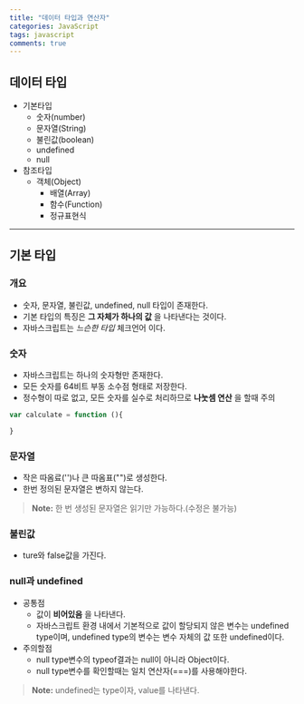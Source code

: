 ```yaml
---
title: "데이터 타입과 연산자"
categories: JavaScript
tags: javascript
comments: true
---
```


## 데이터 타입
- 기본타입
    - 숫자(number)
    - 문자열(String)
    - 불린값(boolean)
    - undefined
    - null
- 참조타입
    - 객체(Object)
        - 배열(Array)
        - 함수(Function)
        - 정규표현식
---
## 기본 타입
### 개요
- 숫자, 문자열, 불린값, undefined, null 타입이 존재한다.
- 기본 타입의 특징은 **그 자체가 하나의 값** 을 나타낸다는 것이다.
- 자바스크립트는 *느슨한 타입* 체크언어 이다.

### 숫자
- 자바스크립트는 하나의 숫자형만 존재한다.
- 모든 숫자를 64비트 부동 소수점 형태로 저장한다.
- 정수형이 따로 없고, 모든 숫자를 실수로 처리하므로 **나눗셈 연산** 을 할때 주의

```javascript
var calculate = function (){

}
```

### 문자열
- 작은 따옴료('')나 큰 따옴표("")로 생성한다.
- 한번 정의된 문자열은 변하지 않는다.

> **Note:** 한 번 생성된 문자열은 읽기만 가능하다.(수정은 불가능)

### 불린값
- ture와 false값을 가진다.

### null과 undefined
- 공통점
    - 값이 **비어있음** 을 나타낸다.
    - 자바스크립트 환경 내에서 기본적으로 값이 할당되지 않은 변수는 undefined type이며, undefined type의 변수는 변수 자체의 값 또한 undefined이다.
- 주의할점
    - null type변수의 typeof결과는 null이 아니라 Object이다.
    - null type변수를 확인할때는 일치 연산자(===)를 사용해야한다.

> **Note:** undefined는 type이자, value를 나타낸다.
